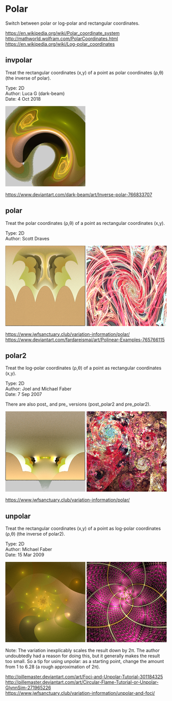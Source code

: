 # Polar
Switch between polar or log-polar and rectangular coordinates.

https://en.wikipedia.org/wiki/Polar_coordinate_system  
http://mathworld.wolfram.com/PolarCoordinates.html  
https://en.wikipedia.org/wiki/Log-polar_coordinates  

## invpolar
Treat the rectangular coordinates (x,y) of a point as polar coordinates (ρ,θ) (the inverse of polar).

Type: 2D  
Author: Luca G (dark-beam)  
Date: 4 Oct 2018  

[![](invpolar-1.png)](invpolar-1.flame)

https://www.deviantart.com/dark-beam/art/Inverse-polar-766833707  

## polar
Treat the polar coordinates (ρ,θ) of a point as rectangular coordinates (x,y).

Type: 2D  
Author: Scott Draves  

[![](polar-1.png)](polar-1.flame) [![](polar-2.png)](polar-2.flame)

https://www.jwfsanctuary.club/variation-information/polar/  
https://www.deviantart.com/fardareismai/art/Polinear-Examples-765766115  

## polar2
Treat the log-polar coordinates (ρ,θ) of a point as rectangular coordinates (x,y).

Type: 2D  
Author: Joel and Michael Faber  
Date: 7 Sep 2007  

There are also post_ and pre_ versions (post_polar2 and pre_polar2).

[![](polar2-1.png)](polar2-1.flame) [![](polar2-2.png)](polar2-2.flame)

https://www.jwfsanctuary.club/variation-information/polar/  

## unpolar
Treat the rectangular coordinates (x,y) of a point as log-polar coordinates (ρ,θ) (the inverse of polar2).

Type: 2D  
Author: Michael Faber  
Date: 15 Mar 2009  

[![](unpolar-1.png)](unpolar-1.flame) [![](unpolar-2.png)](unpolar-2.flame)

Note: The variation inexplicably scales the result down by 2π. The author undoubtedly had a reason for doing this, but it generally makes the result too small. So a tip for using unpolar: as a starting point, change the amount from 1 to 6.28 (a rough approximation of 2π).

http://pillemaster.deviantart.com/art/Foci-and-Unpolar-Tutorial-301184325  
http://pillemaster.deviantart.com/art/Circular-Flame-Tutorial-or-Unpolar-GlynnSim-271965226  
https://www.jwfsanctuary.club/variation-information/unpolar-and-foci/  
